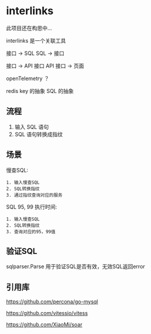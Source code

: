 # interlinks

此项目还在构思中...

interlinks 是一个关联工具

接口 -> SQL
SQL -> 接口

接口 -> API 接口
API 接口 -> 页面

openTelemetry ？

redis key 的抽象
SQL 的抽象

## 流程

1. 输入 SQL 语句
2. SQL 语句转换成指纹

## 场景

慢查SQL:

    1. 输入慢查SQL
    2. SQL转换指纹
    3. 通过指纹查询对应的服务

SQL 95, 99 执行时间:

    1. 输入慢查SQL
    2. SQL转换指纹
    3. 查询对应的95，99值

## 验证SQL

sqlparser.Parse 用于验证SQL是否有效，无效SQL返回error

## 引用库

https://github.com/percona/go-mysql

https://github.com/vitessio/vitess

https://github.com/XiaoMi/soar